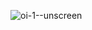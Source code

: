 


![oi-1--unscreen](https://github.com/user-attachments/assets/1b320917-ed48-447a-9383-211693b62690)
